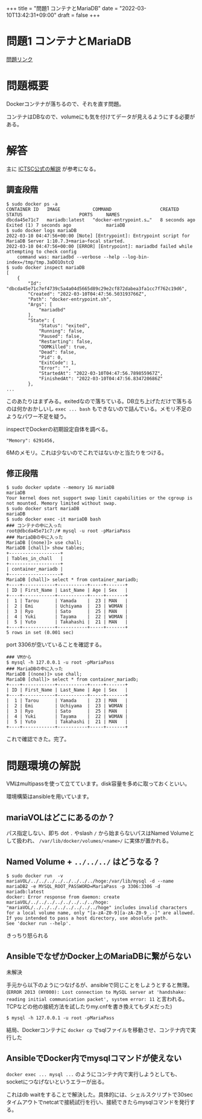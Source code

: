 +++
title = "問題1 コンテナとMariaDB"
date = "2022-03-10T13:42:31+09:00"
draft = false
+++

# 問題1 コンテナとMariaDB

[問題リンク](https://github.com/uta8a/learn-infra.code/tree/main/container-mariadb)

# 問題概要

Dockerコンテナが落ちるので、それを直す問題。

コンテナはDBなので、volumeにも気を付けてデータが見えるようにする必要がある。

# 解答

主に [ICTSC公式の解説](https://blog.icttoracon.net/2020/03/01/%E7%94%9F%E3%81%8D%E8%BF%94%E3%82%8Cmariadb/) が参考になる。

## 調査段階

```none
$ sudo docker ps -a
CONTAINER ID   IMAGE            COMMAND                  CREATED         STATUS                     PORTS     NAMES
dbcda45e71c7   mariadb:latest   "docker-entrypoint.s…"   8 seconds ago   Exited (1) 7 seconds ago             mariaDB
$ sudo docker logs mariaDB
2022-03-10 04:47:56+00:00 [Note] [Entrypoint]: Entrypoint script for MariaDB Server 1:10.7.3+maria~focal started.
2022-03-10 04:47:56+00:00 [ERROR] [Entrypoint]: mariadbd failed while attempting to check config
	command was: mariadbd --verbose --help --log-bin-index=/tmp/tmp.3aDO1OstcQ
$ sudo docker inspect mariaDB
[
    {
        "Id": "dbcda45e71c7ef4739c5a4a04d5665d89c29e2cf872dabea3fa1cc7f762c19d6",
        "Created": "2022-03-10T04:47:56.503193766Z",
        "Path": "docker-entrypoint.sh",
        "Args": [
            "mariadbd"
        ],
        "State": {
            "Status": "exited",
            "Running": false,
            "Paused": false,
            "Restarting": false,
            "OOMKilled": true,
            "Dead": false,
            "Pid": 0,
            "ExitCode": 1,
            "Error": "",
            "StartedAt": "2022-03-10T04:47:56.789855967Z",
            "FinishedAt": "2022-03-10T04:47:56.834720686Z"
        },
...
```

このあたりはまずみる。exitedなので落ちている。DB立ち上げただけで落ちるのは何かおかしいし `exec ... bash` もできないので詰んでいる。メモリ不足のようなパワー不足を疑う。

inspectでDockerの初期設定自体を調べる。

```none
"Memory": 6291456,
```

6Mのメモリ。これは少ないのでこれではないかと当たりをつける。

## 修正段階

```none
$ sudo docker update --memory 1G mariaDB
mariaDB
Your kernel does not support swap limit capabilities or the cgroup is not mounted. Memory limited without swap.
$ sudo docker start mariaDB
mariaDB
$ sudo docker exec -it mariaDB bash
### コンテナの中に入った
root@dbcda45e71c7:/# mysql -u root -pMariaPass
### MariaDBの中に入った
MariaDB [(none)]> use chall;
MariaDB [chall]> show tables;
+-------------------+
| Tables_in_chall   |
+-------------------+
| container_mariadb |
+-------------------+
MariaDB [chall]> select * from container_mariadb;
+----+------------+-----------+-----+-------+
| ID | First_Name | Last_Name | Age | Sex   |
+----+------------+-----------+-----+-------+
|  1 | Tarou      | Yamada    |  23 | MAN   |
|  2 | Emi        | Uchiyama  |  23 | WOMAN |
|  3 | Ryo        | Sato      |  25 | MAN   |
|  4 | Yuki       | Tayama    |  22 | WOMAN |
|  5 | Yuto       | Takahashi |  21 | MAN   |
+----+------------+-----------+-----+-------+
5 rows in set (0.001 sec)
```

port 3306が空いていることを確認する。

```none
### VMから
$ mysql -h 127.0.0.1 -u root -pMariaPass
### MariaDBの中に入った
MariaDB [(none)]> use chall;
MariaDB [chall]> select * from container_mariadb;
+----+------------+-----------+-----+-------+
| ID | First_Name | Last_Name | Age | Sex   |
+----+------------+-----------+-----+-------+
|  1 | Tarou      | Yamada    |  23 | MAN   |
|  2 | Emi        | Uchiyama  |  23 | WOMAN |
|  3 | Ryo        | Sato      |  25 | MAN   |
|  4 | Yuki       | Tayama    |  22 | WOMAN |
|  5 | Yuto       | Takahashi |  21 | MAN   |
+----+------------+-----------+-----+-------+
```

これで確認できた。完了。

# 問題環境の解説

VMはmultipassを使って立てています。disk容量を多めに取っておくといい。

環境構築はansibleを用いています。

## mariaVOLはどこにあるのか？

パス指定しない、即ち dot `.` やslash `/` から始まらないパスはNamed Volumeとして扱われ、 `/var/lib/docker/volumes/<name>/` に実体が置かれる。

## Named Volume + `../../../` はどうなる？

```none
$ sudo docker run  -v mariaVOL/../../../../../../../../hoge:/var/lib/mysql -d --name mariaDB2 -e MYSQL_ROOT_PASSWORD=MariaPass -p 3306:3306 -d mariadb:latest
docker: Error response from daemon: create mariaVOL/../../../../../../../../hoge: "mariaVOL/../../../../../../../../hoge" includes invalid characters for a local volume name, only "[a-zA-Z0-9][a-zA-Z0-9_.-]" are allowed. If you intended to pass a host directory, use absolute path.
See 'docker run --help'.
```

きっちり怒られる

## AnsibleでなぜかDocker上のMariaDBに繋がらない

未解決

手元から以下のようにつなげるが、ansibleで同じことをしようとすると無理。(`ERROR 2013 (HY000): Lost connection to MySQL server at 'handshake: reading initial communication packet', system error: 11` と言われる。TCPなどの他の接続方法を試したりmy.cnfを書き換えてもダメだった)

```
$ mysql -h 127.0.0.1 -u root -pMariaPass
```

結局、Dockerコンテナに `docker cp` でsqlファイルを移動させ、コンテナ内で実行した


## AnsibleでDocker内でmysqlコマンドが使えない

`docker exec ... mysql ...` のようにコンテナ内で実行しようとしても、socketにつなげないというエラーが出る。

これはdb waitをすることで解決した。具体的には、シェルスクリプトで30secタイムアウトでnetcatで接続試行を行い、接続できたらmysqlコマンドを発行する。
